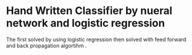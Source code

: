 # Hand Written Classifier by nueral network and logistic regression 

The first solved by using logistic regression 
then solved with feed forward and back propagation algortihm .


